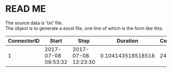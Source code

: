 # READ ME
The source data is 'txt' file.  
The object is to generate a excel file, one line of which is the form like this:  

ConnectorID | Start | Stop | Duration | Consumption
----------- | ----- | ---- | -------- | -----------
1 | 2017-07-08 09:53:32 | 2017-07-08 12:23:30 | 0.104143518518518 | 24624
